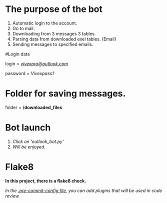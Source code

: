 # The purpose of the bot
1. Automatic login to the account.
2. Go to mail.
3. Downloading from 3 messages 3 tables.
4. Parsing data from downloaded exel tables. (Email)
5. Sending messages to specified emails.

#Login data

login = *vivexpro@outlook.com*

password = *Vivexpass1*


# Folder for saving messages.


folder = **/downloaded_files**

# Bot launch

1. *Click on 'outlook_bot.py'*
2. *Will be enjoyed.*


# Flake8


**In this project, there is a flake8 check.**

_In the [.pre-commit-config file](), you can add plugins that will be used in code review._